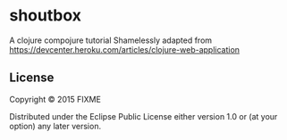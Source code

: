 # shoutbox

A clojure compojure tutorial
Shamelessly adapted from https://devcenter.heroku.com/articles/clojure-web-application

## License

Copyright © 2015 FIXME

Distributed under the Eclipse Public License either version 1.0 or (at
your option) any later version.
